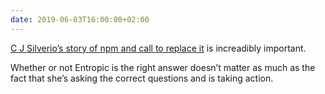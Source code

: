 ```yaml
---
date: 2019-06-03T16:00:00+02:00
---
```


[C J Silverio’s story of npm and call to replace it](https://www.youtube.com/watch?v=MO8hZlgK5zc) is increadibly important.

Whether or not Entropic is the right answer doesn’t matter as much as the fact that she’s asking the correct questions and is taking action.
